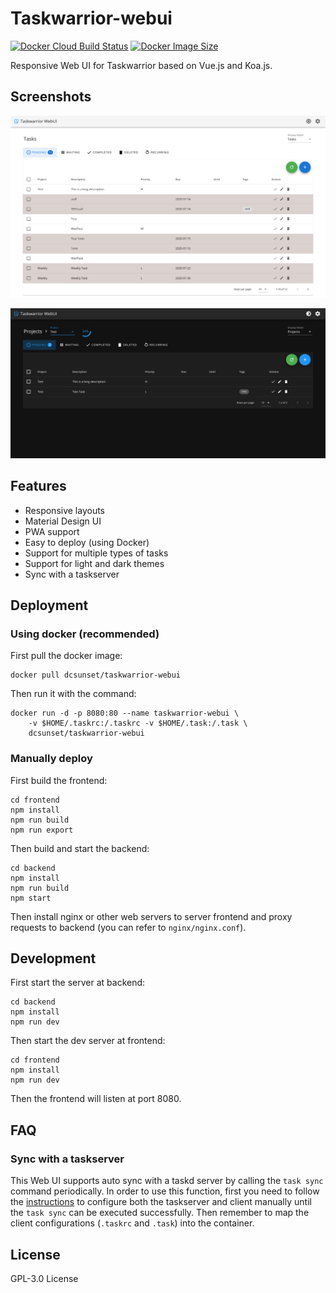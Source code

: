# Taskwarrior-webui

[![Docker Cloud Build Status](https://img.shields.io/docker/cloud/build/dcsunset/taskwarrior-webui)](https://hub.docker.com/r/dcsunset/taskwarrior-webui)
[![Docker Image Size](https://badgen.net/docker/size/dcsunset/taskwarrior-webui)](https://hub.docker.com/r/dcsunset/taskwarrior-webui)

Responsive Web UI for Taskwarrior based on Vue.js and Koa.js.

## Screenshots

![Screenshot 1](./screenshots/Screenshot1.png)

![Screenshot 2](./screenshots/Screenshot2.png)

## Features

* Responsive layouts
* Material Design UI
* PWA support
* Easy to deploy (using Docker)
* Support for multiple types of tasks
* Support for light and dark themes
* Sync with a taskserver


## Deployment

### Using docker (recommended)

First pull the docker image:

```
docker pull dcsunset/taskwarrior-webui
```

Then run it with the command:

```
docker run -d -p 8080:80 --name taskwarrior-webui \
	-v $HOME/.taskrc:/.taskrc -v $HOME/.task:/.task \
	dcsunset/taskwarrior-webui
```

### Manually deploy

First build the frontend:

```
cd frontend
npm install
npm run build
npm run export
```

Then build and start the backend:

```
cd backend
npm install
npm run build
npm start
```

Then install nginx or other web servers
to server frontend and proxy requests to backend
(you can refer to `nginx/nginx.conf`).


## Development

First start the server at backend:

```
cd backend
npm install
npm run dev
```

Then start the dev server at frontend:

```
cd frontend
npm install
npm run dev
```

Then the frontend will listen at port 8080.


## FAQ

### Sync with a taskserver

This Web UI supports auto sync with a taskd server
by calling the `task sync` command periodically.
In order to use this function,
first you need to follow the [instructions](https://taskwarrior.org/docs/taskserver/setup.html)
to configure both the taskserver and client manually until the `task sync` can be executed successfully.
Then remember to map the client configurations (`.taskrc` and `.task`) into the container.


## License

GPL-3.0 License
